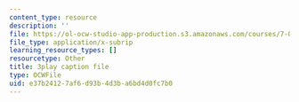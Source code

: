 ```yaml
---
content_type: resource
description: ''
file: https://ol-ocw-studio-app-production.s3.amazonaws.com/courses/7-016-introductory-biology-fall-2018/e37b24127af6d93b4d3ba6bd4d0fc7b0_mvjXFh4P08I.srt
file_type: application/x-subrip
learning_resource_types: []
resourcetype: Other
title: 3play caption file
type: OCWFile
uid: e37b2412-7af6-d93b-4d3b-a6bd4d0fc7b0
---
```

